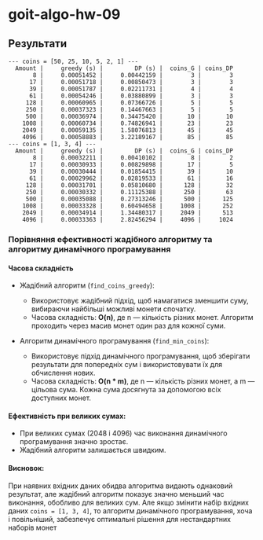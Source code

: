 # goit-algo-hw-09

## Результати

```
--- coins = [50, 25, 10, 5, 2, 1] ---
  Amount |     greedy (s) |         DP (s) |  coins_G | coins_DP
       8 |     0.00051452 |     0.00442159 |        3 |        3
      17 |     0.00051718 |     0.00850473 |        3 |        3
      39 |     0.00051787 |     0.02211731 |        4 |        4
      61 |     0.00054246 |     0.03880899 |        3 |        3
     128 |     0.00060965 |     0.07366726 |        5 |        5
     250 |     0.00037323 |     0.14467663 |        5 |        5
     500 |     0.00036974 |     0.34475420 |       10 |       10
    1008 |     0.00060734 |     0.74826941 |       23 |       23
    2049 |     0.00059135 |     1.58076813 |       45 |       45
    4096 |     0.00058883 |     3.22189167 |       85 |       85
--- coins = [1, 3, 4] ---
  Amount |     greedy (s) |         DP (s) |  coins_G | coins_DP
       8 |     0.00032211 |     0.00410102 |        8 |        2
      17 |     0.00030933 |     0.00829898 |       17 |        5
      39 |     0.00030444 |     0.01854415 |       39 |       10
      61 |     0.00029962 |     0.02819533 |       61 |       16
     128 |     0.00031701 |     0.05810680 |      128 |       32
     250 |     0.00030332 |     0.11125388 |      250 |       63
     500 |     0.00035088 |     0.27313246 |      500 |      125
    1008 |     0.00033328 |     0.60494658 |     1008 |      252
    2049 |     0.00034914 |     1.34480317 |     2049 |      513
    4096 |     0.00033363 |     2.82456294 |     4096 |     1024

```

### Порівняння ефективності жадібного алгоритму та алгоритму динамічного програмування

#### Часова складність

-   Жадібний алгоритм (`find_coins_greedy`):

    -   Використовує жадібний підхід, щоб намагатися зменшити суму, вибираючи найбільші можливі монети спочатку.
    -   Часова складність: **O(n)**, де n — кількість різних монет. Алгоритм проходить через масив монет один раз для кожної суми.

-   Алгоритм динамічного програмування (`find_min_coins`):
    -   Використовує підхід динамічного програмування, щоб зберігати результати для попередніх сум і використовувати їх для обчислення нових.
    -   Часова складність: **O(n \* m)**, де n — кількість різних монет, а m — цільова сума. Кожна сума досягнута за допомогою всіх доступних монет.

#### Ефективність при великих сумах:

-   При великих сумах (2048 і 4096) час виконання динамічного програмування значно зростає.
-   Жадібний алгоритм залишається швидким.

#### Висновок:

При наявних вхідних даних обидва алгоритма видають однаковий результат, але жадібний алгоритм показує значно меньший час виконання, обобливо для великих сум. Але якщо змінити набір вхідних даних `coins = [1, 3, 4]`, то алгоритм динамічного програмування, хоча і повільніший, забезпечує оптимальні рішення для нестандартних наборів монет
